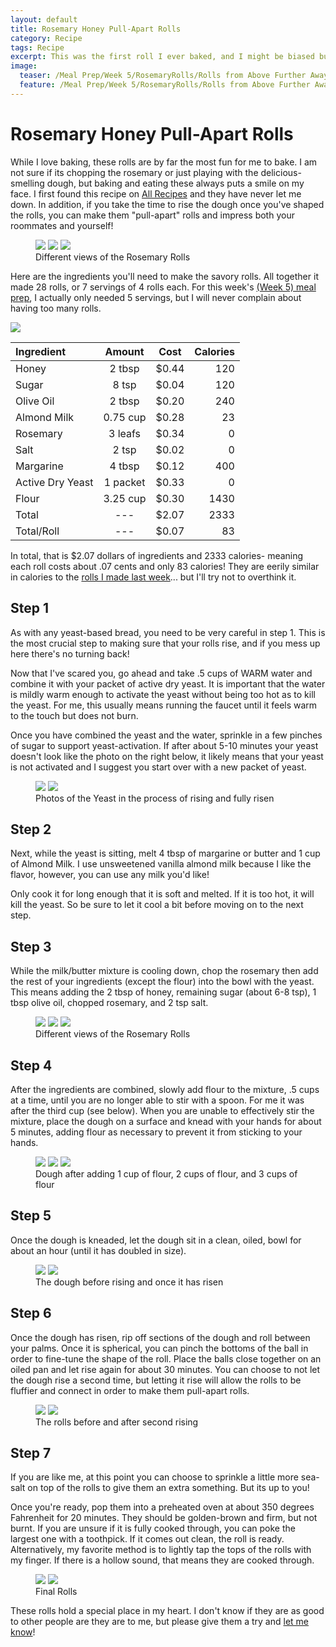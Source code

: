 ```yaml
---
layout: default
title: Rosemary Honey Pull-Apart Rolls
category: Recipe
tags: Recipe
excerpt: This was the first roll I ever baked, and I might be biased but it is still my favorite.
image:
  teaser: /Meal Prep/Week 5/RosemaryRolls/Rolls from Above Further Away 400x250.jpg
  feature: /Meal Prep/Week 5/RosemaryRolls/Rolls from Above Further Away 400x250.jpg
---
```


# Rosemary Honey Pull-Apart Rolls

While I love baking, these rolls are by far the most fun for me to bake. I am not sure if its chopping the rosemary or just playing with the delicious-smelling dough, but baking and eating these always puts a smile on my face. I first found this recipe on [All Recipes](http://allrecipes.com/recipe/230749/rosemary-pull-apart-dinner-rolls/) and they have never let me down. In addition, if you take the time to rise the dough once you've shaped the rolls, you can make them "pull-apart" rolls and impress both your roommates and yourself!

<figure class="third">
  <img src="{{ site.url }}/images/Meal Prep/Week 5/RosemaryRolls/Better Close up of Rolls.jpg">
  <img src="{{ site.url }}/images/Meal Prep/Week 5/RosemaryRolls/Rolls Side View Close Up.jpg">
  <img src="{{ site.url }}/images/Meal Prep/Week 5/RosemaryRolls/Clsoe up of rolls 2.jpg">
	<figcaption>Different views of the Rosemary Rolls </figcaption>
</figure>

Here are the ingredients you'll need to make the savory rolls. All together it made 28 rolls, or 7 servings of 4 rolls each. For this week's [(Week 5) meal prep](http://underwriteyourlife.com/meal%20prep/Week5/), I actually only needed 5 servings, but I will never complain about having too many rolls. 

<img src="{{ site.url }}/images/Meal Prep/Week 5/RosemaryRolls/Ingredients 50percent.jpg">

**Ingredient** | **Amount** | **Cost** |   **Calories**
|:------------- |:-------------:| :-----:|   -----:|
Honey	|	2	tbsp	|	 $0.44 	|	120
Sugar	|	8	tsp	|	 $0.04 	|	120
Olive Oil	|	2	tbsp	|	 $0.20 	|	240
Almond Milk	|	0.75	cup	|	 $0.28 	|	23
Rosemary	|	3	leafs	|	 $0.34 	|	0
Salt	|	2	tsp	|	 $0.02 	|	0
Margarine	|	4	tbsp	|	 $0.12 	|	400
Active Dry Yeast	|	1	packet	|	 $0.33 	|	0
Flour	|	3.25	cup	|	 $0.30 	|	1430
Total	|	---		|	 $2.07 	|	2333
Total/Roll	|	---		|	 $0.07 	|	83


In total, that is $2.07 dollars of ingredients and 2333 calories- meaning each roll costs about .07 cents and only 83 calories! They are eerily similar in calories to the [rolls I made last week](http://underwriteyourlife.com/recipe/PumpkinRolls/)... but I'll try not to overthink it. 

<h2> Step 1 </h2>

As with any yeast-based bread, you need to be very careful in step 1. This is the most crucial step to making sure that your rolls rise, and if you mess up here there's no turning back! 

Now that I've scared you, go ahead and take .5 cups of WARM water and combine it with your packet of active dry yeast. It is important that the water is mildly warm enough to activate the yeast without being too hot as to kill the yeast. For me, this usually means running the faucet until it feels warm to the touch but does not burn. 

Once you have combined the yeast and the water, sprinkle in a few pinches of sugar to support yeast-activation. If after about 5-10 minutes your yeast doesn't look like the photo on the right below, it likely means that your yeast is not activated and I suggest you start over with a new packet of yeast. 

<figure class="half">
  <img src="{{ site.url }}/images/Meal Prep/Week 5/RosemaryRolls/Rising Yeast.jpg">
  <img src="{{ site.url }}/images/Meal Prep/Week 5/RosemaryRolls/Risen Yeast.jpg">
	<figcaption>Photos of the Yeast in the process of rising and fully risen</figcaption>
</figure>

<h2> Step 2 </h2>

Next, while the yeast is sitting, melt 4 tbsp of margarine or butter and 1 cup of Almond Milk. I use unsweetened vanilla almond milk because I like the flavor, however, you can use any milk you'd like!

Only cook it for long enough that it is soft and melted. If it is too hot, it will kill the yeast. So be sure to let it cool a bit before moving on to the next step. 

<h2> Step 3 </h2>

While the milk/butter mixture is cooling down, chop the rosemary then add the rest of your ingredients (except the flour) into the bowl with the yeast. This means adding the 2 tbsp of honey, remaining sugar (about 6-8 tsp), 1 tbsp olive oil, chopped rosemary, and 2 tsp salt. 

<figure class="third">
  <img src="{{ site.url }}/images/Meal Prep/Week 5/RosemaryRolls/Melting Butter.jpg">
  <img src="{{ site.url }}/images/Meal Prep/Week 5/RosemaryRolls/Chopped Rosemary.jpg">
  <img src="{{ site.url }}/images/Meal Prep/Week 5/RosemaryRolls/Butter on Side.jpg">
	<figcaption>Different views of the Rosemary Rolls </figcaption>
</figure>

<h2> Step 4 </h2>

After the ingredients are combined, slowly add flour to the mixture, .5 cups at a time, until you are no longer able to stir with a spoon. For me it was after the third cup (see below). When you are unable to effectively stir the mixture, place the dough on a surface and knead with your hands for about 5 minutes, adding flour as necessary to prevent it from sticking to your hands. 

<figure class="third">
  <img src="{{ site.url }}/images/Meal Prep/Week 5/RosemaryRolls/One Cup Flour.jpg">
  <img src="{{ site.url }}/images/Meal Prep/Week 5/RosemaryRolls/Two Cups Flour.jpg">
  <img src="{{ site.url }}/images/Meal Prep/Week 5/RosemaryRolls/Three Cups Flour.jpg">
	<figcaption> Dough after adding 1 cup of flour, 2 cups of flour, and 3 cups of flour </figcaption>
</figure>

<h2> Step 5 </h2>

Once the dough is kneaded, let the dough sit in a clean, oiled, bowl for about an hour (until it has doubled in size). 

<figure class="half">
  <img src="{{ site.url }}/images/Meal Prep/Week 5/RosemaryRolls/Unrisen Dough in Bowl.jpg">
  <img src="{{ site.url }}/images/Meal Prep/Week 5/RosemaryRolls/Risen Dough in Bowl.jpg">
	<figcaption>The dough before rising and once it has risen</figcaption>
</figure>

<h2> Step 6 </h2>

Once the dough has risen, rip off sections of the dough and roll between your palms. Once it is spherical, you can pinch the bottoms of the ball in order to fine-tune the shape of the roll. Place the balls close together on an oiled pan and let rise again for about 30 minutes. You can choose to not let the dough rise a second time, but letting it rise will allow the rolls to be fluffier and connect in order to make them pull-apart rolls.

<figure class="half">
  <img src="{{ site.url }}/images/Meal Prep/Week 5/RosemaryRolls/Unbaked Unrisen Rolls (same angle as other).jpg">
  <img src="{{ site.url }}/images/Meal Prep/Week 5/RosemaryRolls/Unbaked Risen Rolls.jpg">
	<figcaption>The rolls before and after second rising</figcaption>
</figure>

<h2> Step 7 </h2>

If you are like me, at this point you can choose to sprinkle a little more sea-salt on top of the rolls to give them an extra something. But its up to you! 

Once you're ready, pop them into a preheated oven at about 350 degrees Fahrenheit for 20 minutes. They should be golden-brown and firm, but not burnt. If you are unsure if it is fully cooked through, you can poke the largest one with a toothpick. If it comes out clean, the roll is ready. Alternatively, my favorite method is to lightly tap the tops of the rolls with my finger. If there is a hollow sound, that means they are cooked through. 

<figure class="half">
  <img src="{{ site.url }}/images/Meal Prep/Week 5/RosemaryRolls/Rolls in Oven.jpg">
  <img src="{{ site.url }}/images/Meal Prep/Week 5/RosemaryRolls/Rolls from Above.jpg">
	<figcaption>Final Rolls </figcaption>
</figure>

These rolls hold a special place in my heart. I don't know if they are as good to other people are they are to me, but please give them a try and [let me know](http://underwriteyourlife.com/feedback/)!


